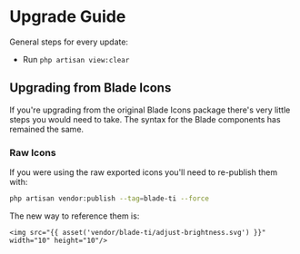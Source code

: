 # Upgrade Guide

General steps for every update:

- Run `php artisan view:clear`

## Upgrading from Blade Icons

If you're upgrading from the original Blade Icons package there's very little steps you would need to take. The syntax for the Blade components has remained the same.

### Raw Icons

If you were using the raw exported icons you'll need to re-publish them with:

```bash
php artisan vendor:publish --tag=blade-ti --force
```

The new way to reference them is:

```blade
<img src="{{ asset('vendor/blade-ti/adjust-brightness.svg') }}" width="10" height="10"/>
```
